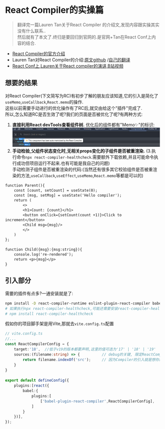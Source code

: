 # React Compiler的实操篇
> 翻译完一篇Lauren Tan关于React Compiler 的介绍文,发现内容跟实操其实没有什么联系..  
> 然后就有了本文了.终归是要回归到官网的.是官网+Tan在React Conf上内容的结合.

* [React Compiler的官方介绍](https://react.dev/learn/react-compiler)
* Lauren Tan对React Compiler的介绍:[原文github](https://github.com/reactwg/react-compiler/discussions/5) /[自己的翻译](./React-Compiler.md)
* [React Conf上,Lauren关于React compiler的演讲,B站视频](https://www.bilibili.com/video/BV1my411a7FY/)

## 想要的结果
对React Compiler(下文简写为RC)有初步了解的朋友应该知道,它的引入是简化了`useMemo`,`useCallback`,`React.memo`的操作.  
这些以前需要手动进行的优化操作有了RC后,就交由给这个"插件"完成了.  
所以,怎么知道RC是否生效了呢?我们的页面是否被优化了呢?有两种方式:
1. **直接利用React devTools查看组件树.** 优化后的组件都有"Memo✨"的标识:
![with-react-devtool](imgs/blink.png)
2. **手动检验,父组件状态变化时,无相关props变化的子组件是否被重渲染.**
(3.执行命令`npx react-compiler-healthcheck`.需要额外下载依赖,并且可能命令执行成功但项目运行不起来.也有可能是我自己的问题)  
手动检测子组件是否被重渲染的代码:(当然还有很多其它校验组件是否被重渲染的方法,`useCallback`,`useEffect`,`useMemo`,`React.memo`等都是可以的)
```tsx
function Parent(){
    const [count, setCount] = useState(0);
    const [msg, setMsg] = useState('Hello compiler');
    return (
        <>
        <h1>Count: {count}</h1>
        <button onClick={setCount(count +1)}>Click to increment</button>
        <Child msg={msg}/> 
        </>
    )
};

function Child({msg}:{msg:string}){
    console.log('re-rendered');
    return <p>{msg}</p>
}

```

## 引入部分
需要的插件有点多?一通安装就是了:
```bash
npm install -D react-compiler-runtime eslint-plugin-react-compiler babel-plugin-react-compiler
# 如果执行npx react-compiler-healthcheck,可能还需要安装react-compiler-healthcheck
# npm install react-compiler-healthcheck
```

假如你的项目脚手架是用Vite,那就去`vite.config.ts`配置
```ts
// vite.config.ts
//...
const ReactCompilerConfig = {
    target:'18',  //低于v19的版本都要声明,这里的值可选为'17' | '18' | '19'
    sources:(filename:string) => {          // debug的关键, 限定ReactCompiler的作用范围
        return filename.indexOf('src');     // 因为Compiler的引入就是想你逐步扩大范围的,先个别文件夹,最后再到整个应用优化这样
    }
}

export default defineConfig({
    plugins:[react({
        babel:{
            plugins:[
                ['babel-plugin-react-compiler',ReactCompilerConfig],      // 这里的插件顺序需要是第一个
            ]
        }
    })],
});

```